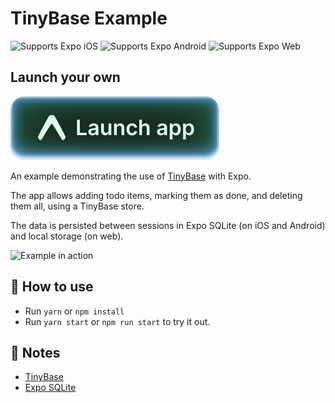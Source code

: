 # TinyBase Example

<p>
  <!-- iOS -->
  <img alt="Supports Expo iOS" longdesc="Supports Expo iOS" src="https://img.shields.io/badge/iOS-4630EB.svg?style=flat-square&logo=APPLE&labelColor=999999&logoColor=fff" />
  <!-- Android -->
  <img alt="Supports Expo Android" longdesc="Supports Expo Android" src="https://img.shields.io/badge/Android-4630EB.svg?style=flat-square&logo=ANDROID&labelColor=A4C639&logoColor=fff" />
  <!-- Web -->
  <img alt="Supports Expo Web" longdesc="Supports Expo Web" src="https://img.shields.io/badge/web-4630EB.svg?style=flat-square&logo=GOOGLE-CHROME&labelColor=4285F4&logoColor=fff" />
</p>

## Launch your own

[![Launch with Expo](https://github.com/expo/examples/blob/master/.gh-assets/launch.svg?raw=true)](https://launch.expo.dev/?github=https://github.com/expo/examples/tree/master/with-tinybase)

An example demonstrating the use of [TinyBase](https://tinybase.org/) with Expo.

The app allows adding todo items, marking them as done, and deleting them all,
using a TinyBase store.

The data is persisted between sessions in Expo SQLite (on iOS and Android) and
local storage (on web).

![Example in action](https://github.com/user-attachments/assets/f3d95e78-4b9b-488a-af94-2b6e9d67f61a)

## 🚀 How to use

- Run `yarn` or `npm install`
- Run `yarn start` or `npm run start` to try it out.

## 📝 Notes

- [TinyBase](https://tinybase.org/)
- [Expo SQLite](https://docs.expo.dev/versions/latest/sdk/sqlite/)
